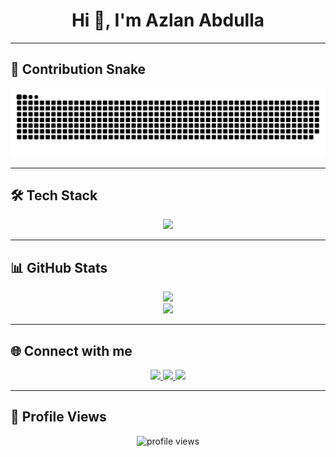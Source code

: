 <h1 align="center">Hi 👋, I'm Azlan Abdulla</h1>

---

## 🐍 Contribution Snake
<p align="center">
  <img src="https://raw.githubusercontent.com/Platane/snk/output/github-contribution-grid-snake-dark.svg" alt="Contribution Snake" />
</p>

---

## 🛠 Tech Stack
<p align="center">
  <img src="https://skillicons.dev/icons?i=python,c,java,react,nodejs,html,css,js,mysql,mongodb,rabbitmq,expressjs,tailwindcss,github,vscode" />
</p>

---

## 📊 GitHub Stats
<p align="center">
  <img src="https://github-readme-stats.vercel.app/api?username=azlanabdulla&show_icons=true&theme=tokyonight" />
  <br/>
  <img src="https://github-readme-streak-stats.herokuapp.com/?user=azlanabdulla&theme=tokyonight" />
</p>

---

## 🌐 Connect with me
<p align="center">
  <a href="https://github.com/azlanabdulla">
    <img src="https://skillicons.dev/icons?i=github" />
  </a>
  <a href="https://linkedin.com/in/">
    <img src="https://skillicons.dev/icons?i=linkedin" />
  </a>
  <a href="https://twitter.com/">
    <img src="https://skillicons.dev/icons?i=twitter" />
  </a>
</p>

---

## 👀 Profile Views
<p align="center">
  <img src="https://komarev.com/ghpvc/?username=azlanabdulla&label=Profile%20Views&color=blueviolet&style=flat" alt="profile views" />
</p>
